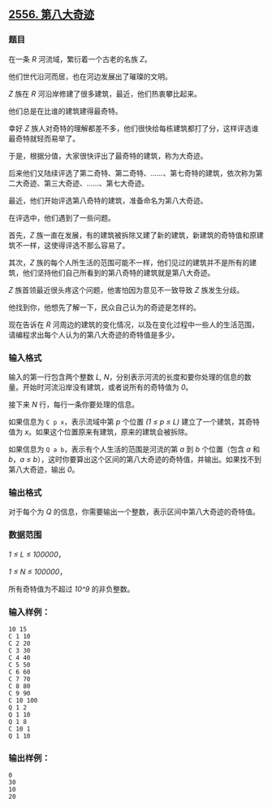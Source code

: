 ## [2556. 第八大奇迹](https://www.acwing.com/problem/content/2558/)

### 题目

在一条 *R* 河流域，繁衍着一个古老的名族 *Z*。

他们世代沿河而居，也在河边发展出了璀璨的文明。

*Z* 族在 *R* 河沿岸修建了很多建筑，最近，他们热衷攀比起来。

他们总是在比谁的建筑建得最奇特。

幸好 *Z* 族人对奇特的理解都差不多，他们很快给每栋建筑都打了分，这样评选谁最奇特就轻而易举了。

于是，根据分值，大家很快评出了最奇特的建筑，称为大奇迹。

后来他们又陆续评选了第二奇特、第二奇特、……、第七奇特的建筑，依次称为第二大奇迹、第三大奇迹、……、第七大奇迹。

最近，他们开始评选第八奇特的建筑，准备命名为第八大奇迹。

在评选中，他们遇到了一些问题。

首先，*Z* 族一直在发展，有的建筑被拆除又建了新的建筑，新建筑的奇特值和原建筑不一样，这使得评选不那么容易了。

其次，*Z* 族的每个人所生活的范围可能不一样，他们见过的建筑并不是所有的建筑，他们坚持他们自己所看到的第八奇特的建筑就是第八大奇迹。

*Z* 族首领最近很头疼这个问题，他害怕因为意见不一致导致 *Z* 族发生分歧。

他找到你，他想先了解一下，民众自己认为的奇迹是怎样的。

现在告诉在 *R* 河周边的建筑的变化情况，以及在变化过程中一些人的生活范围，请编程求出每个人认为的第八大奇迹的奇特值是多少。

### 输入格式

输入的第一行包含两个整数 *L, N*，分别表示河流的长度和要你处理的信息的数量。开始时河流沿岸没有建筑，或者说所有的奇特值为 *0*。

接下来 *N* 行，每行一条你要处理的信息。

如果信息为 `C p x`，表示流域中第 *p* 个位置 *(1 ≤ p ≤ L)* 建立了一个建筑，其奇特值为 *x*。如果这个位置原来有建筑，原来的建筑会被拆除。

如果信息为 `Q a b`，表示有个人生活的范围是河流的第 *a* 到 *b* 个位置（包含 *a* 和 *b*，*a ≤ b*），这时你要算出这个区间的第八大奇迹的奇特值，并输出。如果找不到第八大奇迹，输出 *0*。

### 输出格式

对于每个为 *Q* 的信息，你需要输出一个整数，表示区间中第八大奇迹的奇特值。

### 数据范围

*1 ≤ L ≤ 100000*，

*1 ≤ N ≤ 100000*，

所有奇特值为不超过 *10^9* 的非负整数。

### 输入样例：

```
10 15
C 1 10
C 2 20
C 3 30
C 4 40
C 5 50
C 6 60
C 7 70
C 8 80
C 9 90
C 10 100
Q 1 2
Q 1 10
Q 1 8
C 10 1
Q 1 10
```

### 输出样例：

```
0
30
10
20
```
